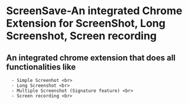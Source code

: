 # ScreenSave-An integrated Chrome Extension for ScreenShot, Long Screenshot, Screen recording
## An integrated chrome extension that does all functionalities like  <br>
      - Simple Screenhot <br>
      - Long Screenshot <br>
      - Multiple Screenshot (Signature feature) <br>
      - Screen recording <br>


